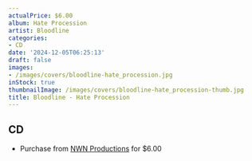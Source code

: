 ```yaml
---
actualPrice: $6.00
album: Hate Procession
artist: Bloodline
categories:
- CD
date: '2024-12-05T06:25:13'
draft: false
images:
- /images/covers/bloodline-hate_procession.jpg
inStock: true
thumbnailImage: /images/covers/bloodline-hate_procession-thumb.jpg
title: Bloodline - Hate Procession
---
```


## CD
* Purchase from [NWN Productions](http://shop.nwnprod.com/index.php?route=product/product&path=93&product_id=2015&sort=pd.name&order=ASC) for $6.00
